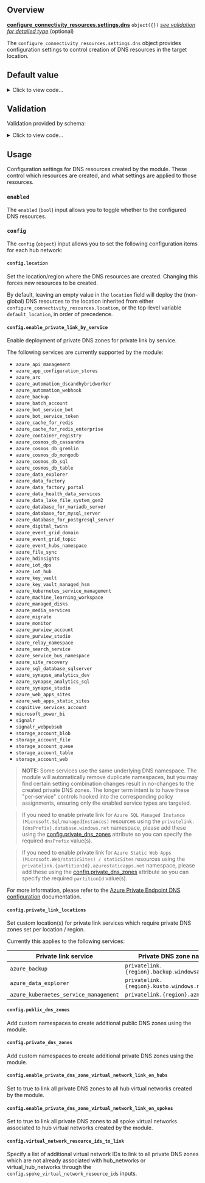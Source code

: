 <!-- markdownlint-disable first-line-h1 -->
## Overview

[**configure_connectivity_resources.settings.dns**](#overview) `object({})` [*see validation for detailed type*](#validation) (optional)

The `configure_connectivity_resources.settings.dns` object provides configuration settings to control creation of DNS resources in the target location.

## Default value

<!-- markdownlint-disable-next-line no-inline-html -->
<details><summary>Click to view code...</summary>

```hcl
{
  enabled = true
  config = {
    location = ""
    enable_private_link_by_service = {
      azure_api_management                 = true
      azure_app_configuration_stores       = true
      azure_arc                            = true
      azure_automation_dscandhybridworker  = true
      azure_automation_webhook             = true
      azure_backup                         = true
      azure_batch_account                  = true
      azure_bot_service_bot                = true
      azure_bot_service_token              = true
      azure_cache_for_redis                = true
      azure_cache_for_redis_enterprise     = true
      azure_container_registry             = true
      azure_cosmos_db_cassandra            = true
      azure_cosmos_db_gremlin              = true
      azure_cosmos_db_mongodb              = true
      azure_cosmos_db_sql                  = true
      azure_cosmos_db_table                = true
      azure_data_explorer                  = true
      azure_data_factory                   = true
      azure_data_factory_portal            = true
      azure_data_health_data_services      = true
      azure_data_lake_file_system_gen2     = true
      azure_database_for_mariadb_server    = true
      azure_database_for_mysql_server      = true
      azure_database_for_postgresql_server = true
      azure_digital_twins                  = true
      azure_event_grid_domain              = true
      azure_event_grid_topic               = true
      azure_event_hubs_namespace           = true
      azure_file_sync                      = true
      azure_hdinsights                     = true
      azure_iot_dps                        = true
      azure_iot_hub                        = true
      azure_key_vault                      = true
      azure_key_vault_managed_hsm          = true
      azure_kubernetes_service_management  = true
      azure_machine_learning_workspace     = true
      azure_managed_disks                  = true
      azure_media_services                 = true
      azure_migrate                        = true
      azure_monitor                        = true
      azure_purview_account                = true
      azure_purview_studio                 = true
      azure_relay_namespace                = true
      azure_search_service                 = true
      azure_service_bus_namespace          = true
      azure_site_recovery                  = true
      azure_sql_database_sqlserver         = true
      azure_synapse_analytics_dev          = true
      azure_synapse_analytics_sql          = true
      azure_synapse_studio                 = true
      azure_web_apps_sites                 = true
      azure_web_apps_static_sites          = true
      cognitive_services_account           = true
      microsoft_power_bi                   = true
      signalr                              = true
      signalr_webpubsub                    = true
      storage_account_blob                 = true
      storage_account_file                 = true
      storage_account_queue                = true
      storage_account_table                = true
      storage_account_web                  = true
    }
    private_link_locations                                 = []
    public_dns_zones                                       = []
    private_dns_zones                                      = []
    enable_private_dns_zone_virtual_network_link_on_hubs   = true
    enable_private_dns_zone_virtual_network_link_on_spokes = true
    virtual_network_resource_ids_to_link                   = []
  }
}
```

</details>

## Validation

Validation provided by schema:

<!-- markdownlint-disable-next-line no-inline-html -->
<details><summary>Click to view code...</summary>

```hcl
optional(object({
  enabled = optional(bool, true)
  config = optional(object({
    location = optional(string, "")
    enable_private_link_by_service = optional(object({
      azure_api_management                 = optional(bool, true)
      azure_app_configuration_stores       = optional(bool, true)
      azure_arc                            = optional(bool, true)
      azure_automation_dscandhybridworker  = optional(bool, true)
      azure_automation_webhook             = optional(bool, true)
      azure_backup                         = optional(bool, true)
      azure_batch_account                  = optional(bool, true)
      azure_bot_service_bot                = optional(bool, true)
      azure_bot_service_token              = optional(bool, true)
      azure_cache_for_redis                = optional(bool, true)
      azure_cache_for_redis_enterprise     = optional(bool, true)
      azure_container_registry             = optional(bool, true)
      azure_cosmos_db_cassandra            = optional(bool, true)
      azure_cosmos_db_gremlin              = optional(bool, true)
      azure_cosmos_db_mongodb              = optional(bool, true)
      azure_cosmos_db_sql                  = optional(bool, true)
      azure_cosmos_db_table                = optional(bool, true)
      azure_data_explorer                  = optional(bool, true)
      azure_data_factory                   = optional(bool, true)
      azure_data_factory_portal            = optional(bool, true)
      azure_data_health_data_services      = optional(bool, true)
      azure_data_lake_file_system_gen2     = optional(bool, true)
      azure_database_for_mariadb_server    = optional(bool, true)
      azure_database_for_mysql_server      = optional(bool, true)
      azure_database_for_postgresql_server = optional(bool, true)
      azure_digital_twins                  = optional(bool, true)
      azure_event_grid_domain              = optional(bool, true)
      azure_event_grid_topic               = optional(bool, true)
      azure_event_hubs_namespace           = optional(bool, true)
      azure_file_sync                      = optional(bool, true)
      azure_hdinsights                     = optional(bool, true)
      azure_iot_dps                        = optional(bool, true)
      azure_iot_hub                        = optional(bool, true)
      azure_key_vault                      = optional(bool, true)
      azure_key_vault_managed_hsm          = optional(bool, true)
      azure_kubernetes_service_management  = optional(bool, true)
      azure_machine_learning_workspace     = optional(bool, true)
      azure_managed_disks                  = optional(bool, true)
      azure_media_services                 = optional(bool, true)
      azure_migrate                        = optional(bool, true)
      azure_monitor                        = optional(bool, true)
      azure_purview_account                = optional(bool, true)
      azure_purview_studio                 = optional(bool, true)
      azure_relay_namespace                = optional(bool, true)
      azure_search_service                 = optional(bool, true)
      azure_service_bus_namespace          = optional(bool, true)
      azure_site_recovery                  = optional(bool, true)
      azure_sql_database_sqlserver         = optional(bool, true)
      azure_synapse_analytics_dev          = optional(bool, true)
      azure_synapse_analytics_sql          = optional(bool, true)
      azure_synapse_studio                 = optional(bool, true)
      azure_web_apps_sites                 = optional(bool, true)
      azure_web_apps_static_sites          = optional(bool, true)
      cognitive_services_account           = optional(bool, true)
      microsoft_power_bi                   = optional(bool, true)
      signalr                              = optional(bool, true)
      signalr_webpubsub                    = optional(bool, true)
      storage_account_blob                 = optional(bool, true)
      storage_account_file                 = optional(bool, true)
      storage_account_queue                = optional(bool, true)
      storage_account_table                = optional(bool, true)
      storage_account_web                  = optional(bool, true)
    }), {})
    private_link_locations                                 = optional(list(string), [])
    public_dns_zones                                       = optional(list(string), [])
    private_dns_zones                                      = optional(list(string), [])
    enable_private_dns_zone_virtual_network_link_on_hubs   = optional(bool, true)
    enable_private_dns_zone_virtual_network_link_on_spokes = optional(bool, true)
    virtual_network_resource_ids_to_link                   = optional(list(string), [])
  }), {})
}), {})
```

</details>

## Usage

Configuration settings for DNS resources created by the module.
These control which resources are created, and what settings are applied to those resources.

### `enabled`

The `enabled` (`bool`) input allows you to toggle whether to the configured DNS resources.

### `config`

The `config` (`object`) input allows you to set the following configuration items for each hub network:

#### `config.location`

Set the location/region where the DNS resources are created.
Changing this forces new resources to be created.

By default, leaving an empty value in the `location` field will deploy the (non-global) DNS resources to the location inherited from either `configure_connectivity_resources.location`, or the top-level variable `default_location`, in order of precedence.

#### `config.enable_private_link_by_service`

Enable deployment of private DNS zones for private link by service.

The following services are currently supported by the module:

- `azure_api_management`
- `azure_app_configuration_stores`
- `azure_arc`
- `azure_automation_dscandhybridworker`
- `azure_automation_webhook`
- `azure_backup`
- `azure_batch_account`
- `azure_bot_service_bot`
- `azure_bot_service_token`
- `azure_cache_for_redis`
- `azure_cache_for_redis_enterprise`
- `azure_container_registry`
- `azure_cosmos_db_cassandra`
- `azure_cosmos_db_gremlin`
- `azure_cosmos_db_mongodb`
- `azure_cosmos_db_sql`
- `azure_cosmos_db_table`
- `azure_data_explorer`
- `azure_data_factory`
- `azure_data_factory_portal`
- `azure_data_health_data_services`
- `azure_data_lake_file_system_gen2`
- `azure_database_for_mariadb_server`
- `azure_database_for_mysql_server`
- `azure_database_for_postgresql_server`
- `azure_digital_twins`
- `azure_event_grid_domain`
- `azure_event_grid_topic`
- `azure_event_hubs_namespace`
- `azure_file_sync`
- `azure_hdinsights`
- `azure_iot_dps`
- `azure_iot_hub`
- `azure_key_vault`
- `azure_key_vault_managed_hsm`
- `azure_kubernetes_service_management`
- `azure_machine_learning_workspace`
- `azure_managed_disks`
- `azure_media_services`
- `azure_migrate`
- `azure_monitor`
- `azure_purview_account`
- `azure_purview_studio`
- `azure_relay_namespace`
- `azure_search_service`
- `azure_service_bus_namespace`
- `azure_site_recovery`
- `azure_sql_database_sqlserver`
- `azure_synapse_analytics_dev`
- `azure_synapse_analytics_sql`
- `azure_synapse_studio`
- `azure_web_apps_sites`
- `azure_web_apps_static_sites`
- `cognitive_services_account`
- `microsoft_power_bi`
- `signalr`
- `signalr_webpubsub`
- `storage_account_blob`
- `storage_account_file`
- `storage_account_queue`
- `storage_account_table`
- `storage_account_web`

> **NOTE:** Some services use the same underlying DNS namespace.
> The module will automatically remove duplicate namespaces, but you may find certain setting combination changes result in no-changes to the created private DNS zones.
> The longer term intent is to have these "per-service" controls hooked into the corresponding policy assignments, ensuring only the enabled service types are targeted.

<!-- markdownlint-disable-next-line no-blanks-blockquote -->
> If you need to enable private link for `Azure SQL Managed Instance (Microsoft.Sql/managedInstances)` resources using the `privatelink.{dnsPrefix}.database.windows.net` namespace, please add these using the [config.private_dns_zones](#configprivate_dns_zones) attribute so you can specify the required `dnsPrefix` value(s).

<!-- markdownlint-disable-next-line no-blanks-blockquote -->
> If you need to enable private link for `Azure Static Web Apps (Microsoft.Web/staticSites) / staticSites` resources using the `privatelink.{partitionId}.azurestaticapps.net` namespace, please add these using the [config.private_dns_zones](#configprivate_dns_zones) attribute so you can specify the required `partitionId` value(s).

For more information, please refer to the [Azure Private Endpoint DNS configuration][msdocs_private_endpoint_dns] documentation.

#### `config.private_link_locations`

Set custom location(s) for private link services which require private DNS zones set per location / region.

Currently this applies to the following services:

| Private link service | Private DNS zone name |
| --- | --- |
| `azure_backup` | `privatelink.{region}.backup.windowsazure.us` |
| `azure_data_explorer` | `privatelink.{region}.kusto.windows.net` |
| `azure_kubernetes_service_management` | `privatelink.{region}.azmk8s.io` |

#### `config.public_dns_zones`

Add custom namespaces to create additional public DNS zones using the module.

#### `config.private_dns_zones`

Add custom namespaces to create additional private DNS zones using the module.

#### `config.enable_private_dns_zone_virtual_network_link_on_hubs`

Set to true to link all private DNS zones to all hub virtual networks created by the module.

#### `config.enable_private_dns_zone_virtual_network_link_on_spokes`

Set to true to link all private DNS zones to all spoke virtual networks associated to hub virtual networks created by the module.

#### `config.virtual_network_resource_ids_to_link`

Specify a list of additional virtual network IDs to link to all private DNS zones which are not already associated with hub_networks or virtual_hub_networks through the `config.spoke_virtual_network_resource_ids` inputs.

[//]: # "************************"
[//]: # "INSERT LINK LABELS BELOW"
[//]: # "************************"

[msdocs_private_endpoint_dns]: https://learn.microsoft.com/azure/private-link/private-endpoint-dns "Azure Private Endpoint DNS configuration"
